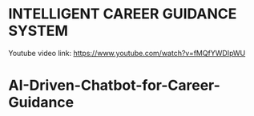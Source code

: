 # INTELLIGENT CAREER GUIDANCE SYSTEM

Youtube video link: https://www.youtube.com/watch?v=fMQfYWDIpWU
# AI-Driven-Chatbot-for-Career-Guidance
